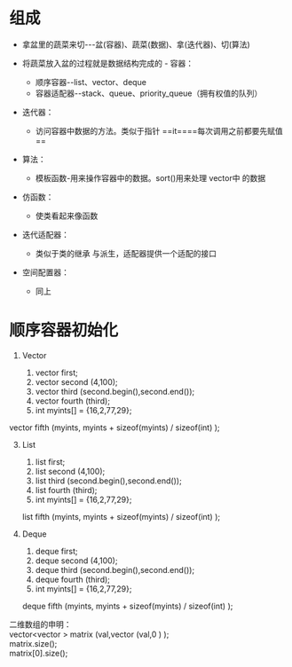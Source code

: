 # 组成

- 拿盆里的蔬菜来切---盆(容器)、蔬菜(数据)、拿(迭代器)、切(算法)
- 将蔬菜放入盆的过程就是数据结构完成的 - 容器：
    
    - 顺序容器--list、vector、deque
    - 容器适配器--stack、queue、priority_queue（拥有权值的队列）
- 迭代器：
    
    - 访问容器中数据的方法。类似于指针 ==it====每次调用之前都要先赋值==
- 算法：
    
    - 模板函数-用来操作容器中的数据。sort()用来处理 vector中 的数据
- 仿函数：
    
    - 使类看起来像函数
- 迭代适配器：
    
    - 类似于类的继承 与派生，适配器提供一个适配的接口
- 空间配置器：
    
    - 同上
 
# 顺序容器初始化

1. Vector
    
    1. vector<int> first;
    2. vector<int> second (4,100);
    3. vector<int> third (second.begin(),second.end());
    4. vector<int> fourth (third);
    5. int myints[] = {16,2,77,29};

vector<int> fifth (myints, myints + sizeof(myints) / sizeof(int) );

3. List
    
    1. list<int> first;
    2. list<int> second (4,100);
    3. list<int> third (second.begin(),second.end());
    4. list<int> fourth (third);
    5. int myints[] = {16,2,77,29};
    
    list<int> fifth (myints, myints + sizeof(myints) / sizeof(int) );
    
4. Deque
    
    1. deque<int> first;
    2. deque<int> second (4,100);
    3. deque<int> third (second.begin(),second.end());
    4. deque<int> fourth (third);
    5. int myints[] = {16,2,77,29};
    
    deque<int> fifth (myints, myints + sizeof(myints) / sizeof(int) );
        

二维数组的申明：  
vector<vector<int> > matrix (val,vector<int> (val,0 ) );  
matrix.size();  
matrix[0].size();